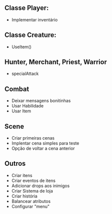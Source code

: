 ## Classe Player:

- Implementar inventário

## Classe Creature:

- UseItem()

## Hunter, Merchant, Priest, Warrior

- specialAttack

## Combat

- Deixar mensagens bonitinhas
- Usar Habilidade
- Usar Item

## Scene

- Criar primeiras cenas
- Implentar cena simples para teste
- Opção de voltar a cena anterior

## Outros

- Criar itens
- Criar eventos de itens
- Adicionar drops aos inimigos
- Criar Sistema de loja
- Criar história
- Balancear atributos
- Configurar "menu"
